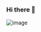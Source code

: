 ### Hi there 👋
![image](https://user-images.githubusercontent.com/105197533/204568013-fa314e9f-bc42-4a8e-92e9-455b65efbf0e.png)

<!--
**yang9098/yang9098** is a ✨ _special_ ✨ repository because its `README.md` (this file) appears on your GitHub profile.

Here are some ideas to get you started:

- 🔭 I’m currently working on ...
- 🌱 I’m currently learning ...
- 👯 I’m looking to collaborate on ...
- 🤔 I’m looking for help with ...
- 💬 Ask me about ...
- 📫 How to reach me: ...
- 😄 Pronouns: ...
- ⚡ Fun fact: ...
-->
